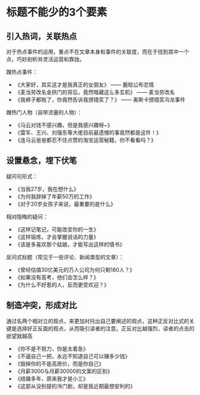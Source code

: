 # 标题不能少的3个要素

## 引入热词，关联热点

对于热点事件的运用，重点不在文章本身和事件的关联度，而在于找到其中一个点，巧妙剖析并灵活运营和靠拢。

蹭热点事件：
+ 《大家好，其实这才是我真正的女朋友》 —— 鹿晗公布恋情
+ 《麦当劳改名金拱门的背后，竟然暗藏这么多玄机》 —— 麦当劳改名
+ 《我裤子都拖了，你竟然告诉我颁错奖了？》 —— 奥斯卡颁错奖乌龙事件

蹭热门人物（自带流量的人物）：
+ 《马云对钱不感兴趣，但是我感兴趣呀~》
+ 《雷军、王兴、刘强东等大佬目前最遗憾的事竟然都是这件！》
+ 《连马云爸爸都忍不住点赞的淘宝运营秘籍，你不看看吗？》


## 设置悬念，埋下伏笔

疑问句形式：
+ 《当我27岁，我在想什么》
+ 《为何我辞掉了年薪50万的工作》
+ 《对于20岁女孩子来说，最重要的是什么》

相对隐晦的疑问：
+ 《这样记笔记，可能改变你的一生》
+ 《这样锻炼，才会掌握说话的力量》
+ 《该是多喜欢那个姑娘，才能写出这样的情书》

反问式标题（常见于一些评论、新闻类型的文章）：
+ 《曾经估值30亿美元的万人公司为何只剩180人？》
+ 《如果没有高考，他们会怎么样？》
+ 《为什么不好惹的人，反而更受欢迎？》


## 制造冲突，形成对比

通过名两个相对立的观点，来更加衬托出自己要阐述的观点，这种正反对比式的关键是选择好正反面的观点，从而吸引读者的注意。正反对比越强烈，读者的点击的欲望就越高

+ 《你不是不努力，你是太着急》
+ 《不逼自己一把，永远不知道自己可以赚多少钱》
+ 《毁掉你的不是高房价，而是你自己》
+ 《月薪3000与月薪30000的文案的区别》
+ 《结婚多年，原来我才是小三》
+ 《这部从没别提的冷门剧，却是我近期最想安利的》